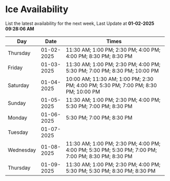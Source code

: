 # Ice Availability

List the latest availability for the next week, Last Update at **01-02-2025 09:28:06 AM**

| Day         | Date        | Times       |
| ----------- | ----------- | ----------- |
|Thursday|01-02-2025|11:30 AM; 1:00 PM; 2:30 PM; 4:00 PM; 4:00 PM; 8:30 PM; 8:30 PM|
|Friday|01-03-2025|11:30 AM; 1:00 PM; 2:30 PM; 4:00 PM; 5:30 PM; 7:00 PM; 8:30 PM; 10:00 PM|
|Saturday|01-04-2025|10:00 AM; 11:30 AM; 1:00 PM; 2:30 PM; 4:00 PM; 5:30 PM; 7:00 PM; 8:30 PM; 10:00 PM|
|Sunday|01-05-2025|11:30 AM; 1:00 PM; 2:30 PM; 4:00 PM; 5:30 PM; 7:00 PM; 8:30 PM|
|Monday|01-06-2025|5:30 PM; 7:00 PM; 8:30 PM|
|Tuesday|01-07-2025||
|Wednesday|01-08-2025|11:30 AM; 1:00 PM; 2:30 PM; 4:00 PM; 4:00 PM; 5:30 PM; 5:30 PM; 7:00 PM; 7:00 PM; 8:30 PM; 8:30 PM|
|Thursday|01-09-2025|11:30 AM; 1:00 PM; 2:30 PM; 4:00 PM; 5:30 PM; 5:30 PM; 8:30 PM; 8:30 PM|
